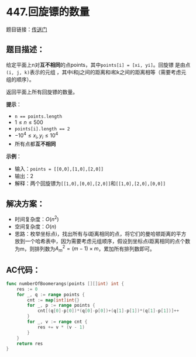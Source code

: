 # 447.回旋镖的数量
题目链接：[传送门](https://leetcode-cn.com/problems/number-of-boomerangs/)

## 题目描述：
给定平面上n对**互不相同**的点points，其中`points[i] = [xi, yi]`。回旋镖 是由点`(i, j, k)`表示的元组 ，其中i和j之间的距离和i和k之间的距离相等（需要考虑元组的顺序）。

返回平面上所有回旋镖的数量。

**提示**：
- `n == points.length`
- $1 \leq n \leq 500$
- `points[i].length == 2`
- $-10^4 \leq x_i, y_i \leq 10^4$
- 所有点都**互不相同**

**示例**：
- 输入：`points = [[0,0],[1,0],[2,0]]`
- 输出：2
- 解释：两个回旋镖为`[[1,0],[0,0],[2,0]]`和`[[1,0],[2,0],[0,0]]`

## 解决方案：
- 时间复杂度：$O(n^2)$
- 空间复杂度：$O(n)$
- 思路：枚举坐标点i，找出所有与i距离相同的点，将它们的曼哈顿距离的平方放到一个哈希表中，因为需要考虑元组顺序，假设到坐标点i距离相同的点个数为m，则排列数为$A_m^2 = (m - 1) \times m$，累加所有排列数即可。

## AC代码：
```go
func numberOfBoomerangs(points [][]int) int {
	res := 0
	for _, q := range points {
		cnt := map[int]int{}
		for _, p := range points {
			cnt[(q[0]-p[0])*(q[0]-p[0])+(q[1]-p[1])*(q[1]-p[1])]++
		}
		for _, v := range cnt {
			res += v * (v - 1)
		}
	}
	return res
}
```